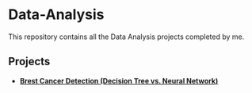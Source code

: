 # Data-Analysis

This repository contains all the Data Analysis projects completed by me.  

## Projects
- **[Brest Cancer Detection (Decision Tree vs. Neural Network)](https://github.com/harshpatel2312/Breast-Cancer-Detection-Decision-Trees-vs.-Neural-Networks)**
